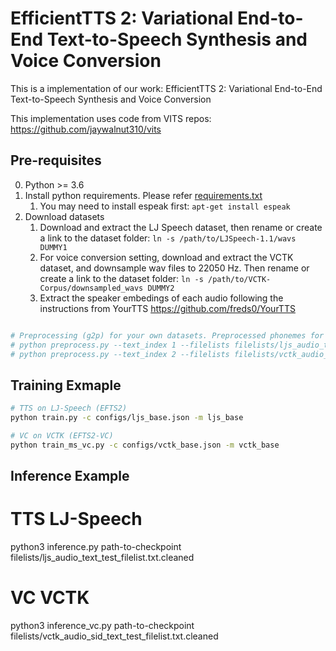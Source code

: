 # EfficientTTS 2: Variational End-to-End Text-to-Speech Synthesis and Voice Conversion

This is a implementation of our work: EfficientTTS 2: Variational End-to-End Text-to-Speech Synthesis and Voice Conversion

This implementation uses code from VITS repos: https://github.com/jaywalnut310/vits

## Pre-requisites
0. Python >= 3.6
0. Install python requirements. Please refer [requirements.txt](requirements.txt)
    1. You may need to install espeak first: `apt-get install espeak`
0. Download datasets
    1. Download and extract the LJ Speech dataset, then rename or create a link to the dataset folder: `ln -s /path/to/LJSpeech-1.1/wavs DUMMY1`
    1. For voice conversion setting, download and extract the VCTK dataset, and downsample wav files to 22050 Hz. Then rename or create a link to the dataset folder: `ln -s /path/to/VCTK-Corpus/downsampled_wavs DUMMY2`
    1. Extract the speaker embedings of each audio following the instructions from YourTTS https://github.com/freds0/YourTTS
```sh

# Preprocessing (g2p) for your own datasets. Preprocessed phonemes for LJ Speech and VCTK have been already provided.
# python preprocess.py --text_index 1 --filelists filelists/ljs_audio_text_train_filelist.txt filelists/ljs_audio_text_val_filelist.txt filelists/ljs_audio_text_test_filelist.txt 
# python preprocess.py --text_index 2 --filelists filelists/vctk_audio_sid_text_train_filelist.txt filelists/vctk_audio_sid_text_val_filelist.txt filelists/vctk_audio_sid_text_test_filelist.txt
```


## Training Exmaple
```sh
# TTS on LJ-Speech (EFTS2)
python train.py -c configs/ljs_base.json -m ljs_base

# VC on VCTK (EFTS2-VC)
python train_ms_vc.py -c configs/vctk_base.json -m vctk_base
```


## Inference Example
# TTS LJ-Speech
python3 inference.py path-to-checkpoint filelists/ljs_audio_text_test_filelist.txt.cleaned
# VC VCTK
python3 inference_vc.py path-to-checkpoint filelists/vctk_audio_sid_text_test_filelist.txt.cleaned 


